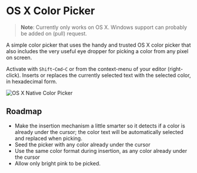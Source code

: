 # OS X Color Picker

> **Note**: Currently only works on OS X. Windows support can probably be added on (pull) request.

A simple color picker that uses the handy and trusted OS X color picker
that also includes the very useful eye dropper for picking a color from
any pixel on screen.

Activate with `Shift`-`Cmd`-`C` or from the context-menu of your editor (right-click).
Inserts or replaces the currently selected text with the selected color, in hexadecimal form.

![OS X Native Color Picker](https://f.cloud.github.com/assets/69169/2290250/c35d867a-a017-11e3-86be-cd7c5bf3ff9b.gif)

## Roadmap

* Make the insertion mechanism a little smarter so it detects if a
  color is already under the cursor; the color text will be automatically selected
  and replaced when picking.
* Seed the picker with any color already under the cursor
* Use the same color format during insertion, as any color already under the cursor
* Allow only bright pink to be picked.
